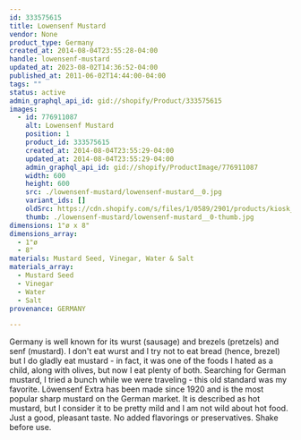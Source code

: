```yaml
---
id: 333575615
title: Lowensenf Mustard
vendor: None
product_type: Germany
created_at: 2014-08-04T23:55:28-04:00
handle: lowensenf-mustard
updated_at: 2023-08-02T14:36:52-04:00
published_at: 2011-06-02T14:44:00-04:00
tags: ""
status: active
admin_graphql_api_id: gid://shopify/Product/333575615
images:
  - id: 776911087
    alt: Lowensenf Mustard
    position: 1
    product_id: 333575615
    created_at: 2014-08-04T23:55:29-04:00
    updated_at: 2014-08-04T23:55:29-04:00
    admin_graphql_api_id: gid://shopify/ProductImage/776911087
    width: 600
    height: 600
    src: ./lowensenf-mustard/lowensenf-mustard__0.jpg
    variant_ids: []
    oldSrc: https://cdn.shopify.com/s/files/1/0589/2901/products/kiosk_mustard.tif.jpeg?v=1407210929
    thumb: ./lowensenf-mustard/lowensenf-mustard__0-thumb.jpg
dimensions: 1"ø x 8"
dimensions_array:
  - 1"ø
  - 8"
materials: Mustard Seed, Vinegar, Water & Salt
materials_array:
  - Mustard Seed
  - Vinegar
  - Water
  - Salt
provenance: GERMANY

---
```


Germany is well known for its wurst (sausage) and brezels (pretzels) and senf (mustard). I don't eat wurst and I try not to eat bread (hence, brezel) but I do gladly eat mustard - in fact, it was one of the foods I hated as a child, along with olives, but now I eat plenty of both. Searching for German mustard, I tried a bunch while we were traveling - this old standard was my favorite. Löwensenf Extra has been made since 1920 and is the most popular sharp mustard on the German market. It is described as hot mustard, but I consider it to be pretty mild and I am not wild about hot food. Just a good, pleasant taste. No added flavorings or preservatives. Shake before use.